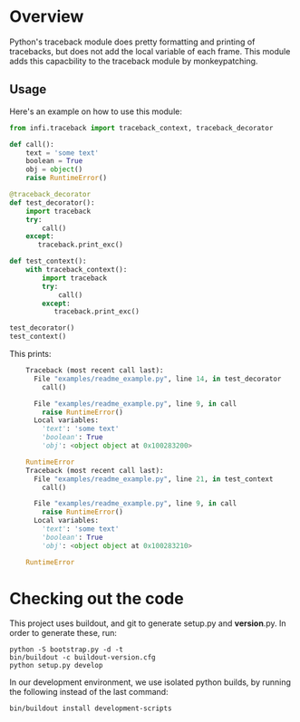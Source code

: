 Overview
========
Python's traceback module does pretty formatting and printing of tracebacks, but does not add the local variable of each frame.
This module adds this capacbility to the traceback module by monkeypatching.

Usage
-----

Here's an example on how to use this module:

```python
from infi.traceback import traceback_context, traceback_decorator

def call():
    text = 'some text'
    boolean = True
    obj = object()
    raise RuntimeError()

@traceback_decorator
def test_decorator():
    import traceback
    try:
        call()
    except:
       traceback.print_exc()

def test_context():
    with traceback_context():
        import traceback
        try:
            call()
        except:
           traceback.print_exc()

test_decorator()
test_context()
```

This prints:
```python
    Traceback (most recent call last):
      File "examples/readme_example.py", line 14, in test_decorator
        call()

      File "examples/readme_example.py", line 9, in call
        raise RuntimeError()
      Local variables:
        'text': 'some text'
        'boolean': True
        'obj': <object object at 0x100283200>

    RuntimeError
    Traceback (most recent call last):
      File "examples/readme_example.py", line 21, in test_context
        call()

      File "examples/readme_example.py", line 9, in call
        raise RuntimeError()
      Local variables:
        'text': 'some text'
        'boolean': True
        'obj': <object object at 0x100283210>

    RuntimeError
```

Checking out the code
=====================

This project uses buildout, and git to generate setup.py and __version__.py.
In order to generate these, run:

    python -S bootstrap.py -d -t
    bin/buildout -c buildout-version.cfg
    python setup.py develop

In our development environment, we use isolated python builds, by running the following instead of the last command:

    bin/buildout install development-scripts

